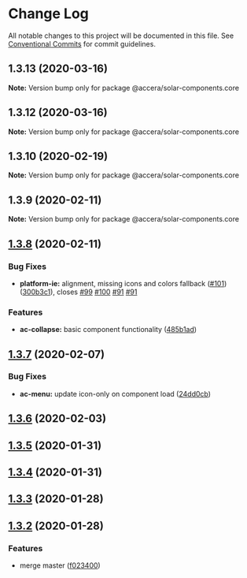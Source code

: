 # Change Log

All notable changes to this project will be documented in this file.
See [Conventional Commits](https://conventionalcommits.org) for commit guidelines.

## 1.3.13 (2020-03-16)

**Note:** Version bump only for package @accera/solar-components.core





## 1.3.12 (2020-03-16)

**Note:** Version bump only for package @accera/solar-components.core





## 1.3.10 (2020-02-19)

**Note:** Version bump only for package @accera/solar-components.core





## 1.3.9 (2020-02-11)

**Note:** Version bump only for package @accera/solar-components.core





## [1.3.8](https://github.com/accera-tech/solar-components/compare/v1.3.7...v1.3.8) (2020-02-11)


### Bug Fixes

* **platform-ie:** alignment, missing icons and colors fallback ([#101](https://github.com/accera-tech/solar-components/issues/101)) ([300b3c1](https://github.com/accera-tech/solar-components/commit/300b3c1ff3e3953eeb0c351ecee1532a3f07936d)), closes [#99](https://github.com/accera-tech/solar-components/issues/99) [#100](https://github.com/accera-tech/solar-components/issues/100) [#91](https://github.com/accera-tech/solar-components/issues/91) [#91](https://github.com/accera-tech/solar-components/issues/91)


### Features

* **ac-collapse:** basic component functionality ([485b1ad](https://github.com/accera-tech/solar-components/commit/485b1ada08fafa401db77032dbbfbff9eeb78c00))



## [1.3.7](https://github.com/accera-tech/solar-components/compare/v1.3.6...v1.3.7) (2020-02-07)


### Bug Fixes

* **ac-menu:** update icon-only on component load ([24dd0cb](https://github.com/accera-tech/solar-components/commit/24dd0cbc8c87b0be3023e4775bd22dd02c5081cf))



## [1.3.6](https://github.com/accera-tech/solar-components/compare/v1.3.5...v1.3.6) (2020-02-03)



## [1.3.5](https://github.com/accera-tech/solar-components/compare/v1.3.4...v1.3.5) (2020-01-31)



## [1.3.4](https://github.com/accera-tech/solar-components/compare/v1.3.3...v1.3.4) (2020-01-31)



## [1.3.3](https://github.com/accera-tech/solar-components/compare/v1.3.2...v1.3.3) (2020-01-28)



## [1.3.2](https://github.com/accera-tech/solar-components/compare/1.1.9...v1.3.2) (2020-01-28)


### Features

* merge master ([f023400](https://github.com/accera-tech/solar-components/commit/f023400cc4ed9c6eccc039ac5d1691ee43a5ad69))
